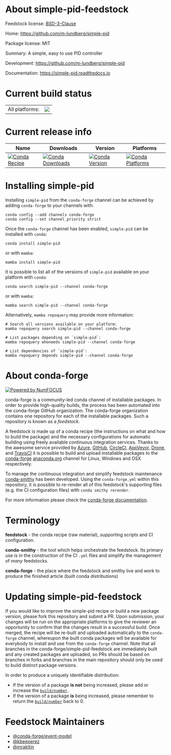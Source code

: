 About simple-pid-feedstock
==========================

Feedstock license: [BSD-3-Clause](https://github.com/conda-forge/simple-pid-feedstock/blob/main/LICENSE.txt)

Home: https://github.com/m-lundberg/simple-pid

Package license: MIT

Summary: A simple, easy to use PID controller

Development: https://github.com/m-lundberg/simple-pid

Documentation: https://simple-pid.readthedocs.io

Current build status
====================


<table><tr><td>All platforms:</td>
    <td>
      <a href="https://dev.azure.com/conda-forge/feedstock-builds/_build/latest?definitionId=13503&branchName=main">
        <img src="https://dev.azure.com/conda-forge/feedstock-builds/_apis/build/status/simple-pid-feedstock?branchName=main">
      </a>
    </td>
  </tr>
</table>

Current release info
====================

| Name | Downloads | Version | Platforms |
| --- | --- | --- | --- |
| [![Conda Recipe](https://img.shields.io/badge/recipe-simple--pid-green.svg)](https://anaconda.org/conda-forge/simple-pid) | [![Conda Downloads](https://img.shields.io/conda/dn/conda-forge/simple-pid.svg)](https://anaconda.org/conda-forge/simple-pid) | [![Conda Version](https://img.shields.io/conda/vn/conda-forge/simple-pid.svg)](https://anaconda.org/conda-forge/simple-pid) | [![Conda Platforms](https://img.shields.io/conda/pn/conda-forge/simple-pid.svg)](https://anaconda.org/conda-forge/simple-pid) |

Installing simple-pid
=====================

Installing `simple-pid` from the `conda-forge` channel can be achieved by adding `conda-forge` to your channels with:

```
conda config --add channels conda-forge
conda config --set channel_priority strict
```

Once the `conda-forge` channel has been enabled, `simple-pid` can be installed with `conda`:

```
conda install simple-pid
```

or with `mamba`:

```
mamba install simple-pid
```

It is possible to list all of the versions of `simple-pid` available on your platform with `conda`:

```
conda search simple-pid --channel conda-forge
```

or with `mamba`:

```
mamba search simple-pid --channel conda-forge
```

Alternatively, `mamba repoquery` may provide more information:

```
# Search all versions available on your platform:
mamba repoquery search simple-pid --channel conda-forge

# List packages depending on `simple-pid`:
mamba repoquery whoneeds simple-pid --channel conda-forge

# List dependencies of `simple-pid`:
mamba repoquery depends simple-pid --channel conda-forge
```


About conda-forge
=================

[![Powered by
NumFOCUS](https://img.shields.io/badge/powered%20by-NumFOCUS-orange.svg?style=flat&colorA=E1523D&colorB=007D8A)](https://numfocus.org)

conda-forge is a community-led conda channel of installable packages.
In order to provide high-quality builds, the process has been automated into the
conda-forge GitHub organization. The conda-forge organization contains one repository
for each of the installable packages. Such a repository is known as a *feedstock*.

A feedstock is made up of a conda recipe (the instructions on what and how to build
the package) and the necessary configurations for automatic building using freely
available continuous integration services. Thanks to the awesome service provided by
[Azure](https://azure.microsoft.com/en-us/services/devops/), [GitHub](https://github.com/),
[CircleCI](https://circleci.com/), [AppVeyor](https://www.appveyor.com/),
[Drone](https://cloud.drone.io/welcome), and [TravisCI](https://travis-ci.com/)
it is possible to build and upload installable packages to the
[conda-forge](https://anaconda.org/conda-forge) [anaconda.org](https://anaconda.org/)
channel for Linux, Windows and OSX respectively.

To manage the continuous integration and simplify feedstock maintenance
[conda-smithy](https://github.com/conda-forge/conda-smithy) has been developed.
Using the ``conda-forge.yml`` within this repository, it is possible to re-render all of
this feedstock's supporting files (e.g. the CI configuration files) with ``conda smithy rerender``.

For more information please check the [conda-forge documentation](https://conda-forge.org/docs/).

Terminology
===========

**feedstock** - the conda recipe (raw material), supporting scripts and CI configuration.

**conda-smithy** - the tool which helps orchestrate the feedstock.
                   Its primary use is in the construction of the CI ``.yml`` files
                   and simplify the management of *many* feedstocks.

**conda-forge** - the place where the feedstock and smithy live and work to
                  produce the finished article (built conda distributions)


Updating simple-pid-feedstock
=============================

If you would like to improve the simple-pid recipe or build a new
package version, please fork this repository and submit a PR. Upon submission,
your changes will be run on the appropriate platforms to give the reviewer an
opportunity to confirm that the changes result in a successful build. Once
merged, the recipe will be re-built and uploaded automatically to the
`conda-forge` channel, whereupon the built conda packages will be available for
everybody to install and use from the `conda-forge` channel.
Note that all branches in the conda-forge/simple-pid-feedstock are
immediately built and any created packages are uploaded, so PRs should be based
on branches in forks and branches in the main repository should only be used to
build distinct package versions.

In order to produce a uniquely identifiable distribution:
 * If the version of a package **is not** being increased, please add or increase
   the [``build/number``](https://docs.conda.io/projects/conda-build/en/latest/resources/define-metadata.html#build-number-and-string).
 * If the version of a package **is** being increased, please remember to return
   the [``build/number``](https://docs.conda.io/projects/conda-build/en/latest/resources/define-metadata.html#build-number-and-string)
   back to 0.

Feedstock Maintainers
=====================

* [@conda-forge/event-model](https://github.com/conda-forge/event-model/)
* [@kbeeperez](https://github.com/kbeeperez/)
* [@mrakitin](https://github.com/mrakitin/)

